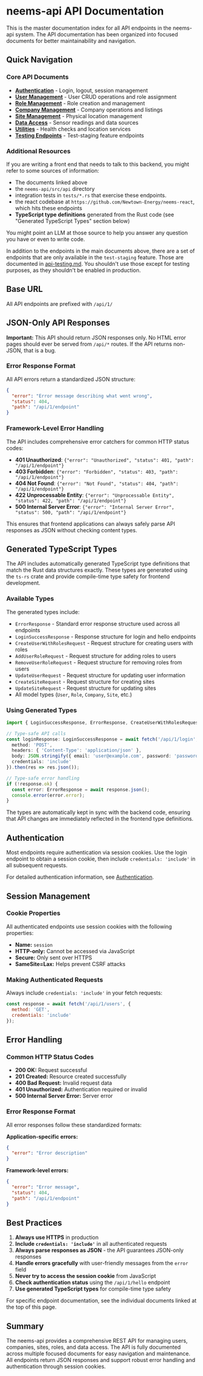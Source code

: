 # neems-api API Documentation

This is the master documentation index for all API endpoints in the neems-api system. The API documentation has been organized into focused documents for better maintainability and navigation.

## Quick Navigation

### Core API Documents
- **[Authentication](api-auth.md)** - Login, logout, session management
- **[User Management](api-users.md)** - User CRUD operations and role assignment
- **[Role Management](api-roles.md)** - Role creation and management
- **[Company Management](api-companies.md)** - Company operations and listings
- **[Site Management](api-sites.md)** - Physical location management
- **[Data Access](api-data.md)** - Sensor readings and data sources
- **[Utilities](api-utilities.md)** - Health checks and location services
- **[Testing Endpoints](api-testing.md)** - Test-staging feature endpoints

### Additional Resources

If you are writing a front end that needs to talk to this backend, you
might refer to some sources of information:

 * The documents linked above
 * the `neems-api/src/api` directory
 * integration tests in `tests/*.rs` that exercise these endpoints.
 * the react codebase at `https://github.com/Newtown-Energy/neems-react`, which hits these endpoints
 * **TypeScript type definitions** generated from the Rust code (see "Generated TypeScript Types" section below)

You might point an LLM at those source to help you answer any question
you have or even to write code.

In addition to the endpoints in the main documents above, there are a set of endpoints
that are only available in the `test-staging` feature.  Those are
documented in [api-testing.md](api-testing.md).  You shouldn't use those except for
testing purposes, as they shouldn't be enabled in production.

## Base URL

All API endpoints are prefixed with `/api/1/`

## JSON-Only API Responses

**Important:** This API should return JSON responses only. No HTML error pages should ever be served from `/api/*` routes.  If the API returns non-JSON, that is a bug.

### Error Response Format

All API errors return a standardized JSON structure:

```json
{
  "error": "Error message describing what went wrong",
  "status": 404,
  "path": "/api/1/endpoint"
}
```

### Framework-Level Error Handling

The API includes comprehensive error catchers for common HTTP status codes:

- **401 Unauthorized**: `{"error": "Unauthorized", "status": 401, "path": "/api/1/endpoint"}`
- **403 Forbidden**: `{"error": "Forbidden", "status": 403, "path": "/api/1/endpoint"}`
- **404 Not Found**: `{"error": "Not Found", "status": 404, "path": "/api/1/endpoint"}`
- **422 Unprocessable Entity**: `{"error": "Unprocessable Entity", "status": 422, "path": "/api/1/endpoint"}`
- **500 Internal Server Error**: `{"error": "Internal Server Error", "status": 500, "path": "/api/1/endpoint"}`

This ensures that frontend applications can always safely parse API responses as JSON without checking content types.

## Generated TypeScript Types

The API includes automatically generated TypeScript type definitions that match the Rust data structures exactly. These types are generated using the `ts-rs` crate and provide compile-time type safety for frontend development.

### Available Types

The generated types include:
- `ErrorResponse` - Standard error response structure used across all endpoints
- `LoginSuccessResponse` - Response structure for login and hello endpoints
- `CreateUserWithRolesRequest` - Request structure for creating users with roles
- `AddUserRoleRequest` - Request structure for adding roles to users
- `RemoveUserRoleRequest` - Request structure for removing roles from users
- `UpdateUserRequest` - Request structure for updating user information
- `CreateSiteRequest` - Request structure for creating sites
- `UpdateSiteRequest` - Request structure for updating sites
- All model types (`User`, `Role`, `Company`, `Site`, etc.)

### Using Generated Types

```typescript
import { LoginSuccessResponse, ErrorResponse, CreateUserWithRolesRequest } from './generated-types';

// Type-safe API calls
const loginResponse: LoginSuccessResponse = await fetch('/api/1/login', {
  method: 'POST',
  headers: { 'Content-Type': 'application/json' },
  body: JSON.stringify({ email: 'user@example.com', password: 'password' }),
  credentials: 'include'
}).then(res => res.json());

// Type-safe error handling
if (!response.ok) {
  const error: ErrorResponse = await response.json();
  console.error(error.error);
}
```

The types are automatically kept in sync with the backend code, ensuring that API changes are immediately reflected in the frontend type definitions.

## Authentication

Most endpoints require authentication via session cookies. Use the
login endpoint to obtain a session cookie, then include `credentials:
'include'` in all subsequent requests.

For detailed authentication information, see [Authentication](api-auth.md).

## Session Management

### Cookie Properties

All authenticated endpoints use session cookies with the following properties:
- **Name:** `session`
- **HTTP-only:** Cannot be accessed via JavaScript
- **Secure:** Only sent over HTTPS
- **SameSite=Lax:** Helps prevent CSRF attacks

### Making Authenticated Requests

Always include `credentials: 'include'` in your fetch requests:

```js
const response = await fetch('/api/1/users', {
  method: 'GET',
  credentials: 'include'
});
```

## Error Handling

### Common HTTP Status Codes

- **200 OK:** Request successful
- **201 Created:** Resource created successfully
- **400 Bad Request:** Invalid request data
- **401 Unauthorized:** Authentication required or invalid
- **500 Internal Server Error:** Server error

### Error Response Format

All error responses follow these standardized formats:

**Application-specific errors:**
```json
{
  "error": "Error description"
}
```

**Framework-level errors:**
```json
{
  "error": "Error message",
  "status": 404,
  "path": "/api/1/endpoint"
}
```

## Best Practices

1. **Always use HTTPS** in production
2. **Include `credentials: 'include'`** in all authenticated requests
3. **Always parse responses as JSON** - the API guarantees JSON-only responses
4. **Handle errors gracefully** with user-friendly messages from the `error` field
5. **Never try to access the session cookie** from JavaScript
6. **Check authentication status** using the `/api/1/hello` endpoint
7. **Use generated TypeScript types** for compile-time type safety

For specific endpoint documentation, see the individual documents linked at the top of this page.

## Summary

The neems-api provides a comprehensive REST API for managing users, companies, sites, roles, and data access. The API is fully documented across multiple focused documents for easy navigation and maintenance. All endpoints return JSON responses and support robust error handling and authentication through session cookies.
